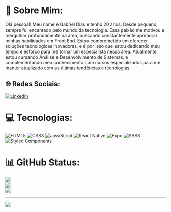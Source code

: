 # 💫 Sobre Mim:
Olá pessoal! Meu nome é Gabriel Dias e tenho 20 anos. Desde pequeno, sempre fui encantado pelo mundo da tecnologia. Essa paixão me motivou a mergulhar profundamente na área, buscando constantemente aprimorar minhas habilidades em Front End. Estou comprometido em oferecer soluções tecnológicas inovadoras, e é por isso que estou dedicando meu tempo e esforço para me tornar um especialista nessa área. Atualmente, estou cursando Análise e Desenvolvimento de Sistemas, e complementando meu conhecimento com cursos especializados para me manter atualizado com as últimas tendências e tecnologias.


## 🌐 Redes Sociais:
[![LinkedIn](https://img.shields.io/badge/LinkedIn-%230077B5.svg?logo=linkedin&logoColor=white)](https://linkedin.com/in/https://www.linkedin.com/in/gabrieldias-devs/) 

# 💻 Tecnologias:
![HTML5](https://img.shields.io/badge/html5-%23E34F26.svg?style=for-the-badge&logo=html5&logoColor=white) ![CSS3](https://img.shields.io/badge/css3-%231572B6.svg?style=for-the-badge&logo=css3&logoColor=white) ![JavaScript](https://img.shields.io/badge/javascript-%23323330.svg?style=for-the-badge&logo=javascript&logoColor=%23F7DF1E) ![React Native](https://img.shields.io/badge/react_native-%2320232a.svg?style=for-the-badge&logo=react&logoColor=%2361DAFB) ![Expo](https://img.shields.io/badge/expo-1C1E24?style=for-the-badge&logo=expo&logoColor=#D04A37) ![SASS](https://img.shields.io/badge/SASS-hotpink.svg?style=for-the-badge&logo=SASS&logoColor=white) ![Styled Components](https://img.shields.io/badge/styled--components-DB7093?style=for-the-badge&logo=styled-components&logoColor=white)
# 📊 GitHub Status:
![](https://github-readme-stats.vercel.app/api?username=gabrieldiasdevs&theme=dracula&hide_border=false&include_all_commits=false&count_private=false)<br/>
![](https://github-readme-streak-stats.herokuapp.com/?user=gabrieldiasdevs&theme=dracula&hide_border=false)<br/>
![](https://github-readme-stats.vercel.app/api/top-langs/?username=gabrieldiasdevs&theme=dracula&hide_border=false&include_all_commits=false&count_private=false&layout=compact)

---
[![](https://visitcount.itsvg.in/api?id=gabrieldiasdevs&icon=0&color=0)](https://visitcount.itsvg.in)

<!-- Proudly created with GPRM ( https://gprm.itsvg.in ) -->
